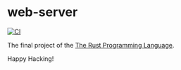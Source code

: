 # web-server

[![CI](https://github.com/keithnoguchi/web-server/actions/workflows/ci.yml/badge.svg)](
https://github.com/keithnoguchi/web-server/actions)

[the rust programming language]: https://doc.rust-lang.org/book/ch20-00-final-project-a-web-server.html

The final project of the [The Rust Programming Language].

Happy Hacking!
